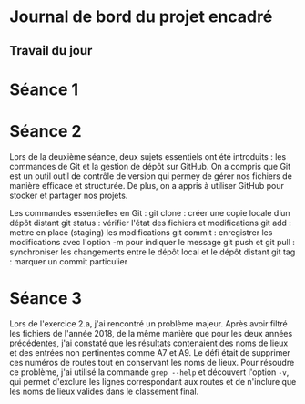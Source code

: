 # Journal de bord du projet encadré
## Travail du jour
# Séance 1

# Séance 2
Lors de la deuxième séance, deux sujets essentiels ont été introduits : les commandes de Git et la gestion de dépôt sur GitHub. On a compris que Git est un outil outil de contrôle de version qui permey de gérer nos fichiers de manière efficace et structurée. De plus, on a appris à utiliser GitHub pour stocker et partager nos projets.

Les commandes essentielles en Git :
git clone : créer une copie locale d’un dépôt distant
git status : vérifier l'état des fichiers et modifications
git add : mettre en place (staging) les modifications 
git commit : enregistrer les modifications avec l'option -m pour indiquer le message
git push et git pull : synchroniser les changements entre le dépôt local et le dépôt distant
git tag : marquer un commit particulier

# Séance 3
Lors de l'exercice 2.a, j'ai rencontré un problème majeur. Après avoir filtré les fichiers de l'année 2018, de la même manière que pour les deux années précédentes, j'ai constaté que les résultats contenaient des noms de lieux et des entrées non pertinentes comme A7 et A9. Le défi était de supprimer ces numéros de routes tout en conservant les noms de lieux.
Pour résoudre ce problème, j'ai utilisé la commande `grep --help` et découvert l'option `-v`, qui permet d'exclure les lignes correspondant aux routes et de n'inclure que les noms de lieux valides dans le classement final.
